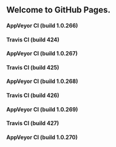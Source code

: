 ## Welcome to GitHub Pages.

#### AppVeyor CI (build 1.0.266)

#### Travis CI (build 424)

#### AppVeyor CI (build 1.0.267)

#### Travis CI (build 425)

#### AppVeyor CI (build 1.0.268)

#### Travis CI (build 426)

#### AppVeyor CI (build 1.0.269)

#### Travis CI (build 427)

#### AppVeyor CI (build 1.0.270)
